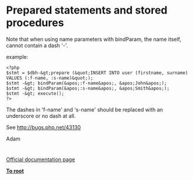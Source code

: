 # Prepared statements and stored procedures





Note that when using name parameters with bindParam, the name itself, cannot contain a dash &apos;-&apos;. 

example:


```
<?php
$stmt = $dbh-&gt;prepare (&quot;INSERT INTO user (firstname, surname) VALUES (:f-name, :s-name)&quot;);
$stmt -&gt; bindParam(&apos;:f-name&apos;, &apos;John&apos;);
$stmt -&gt; bindParam(&apos;:s-name&apos;, &apos;Smith&apos;);
$stmt -&gt; execute();
?>
```


The dashes in &apos;f-name&apos; and &apos;s-name&apos; should be replaced with an underscore or no dash at all.

See http://bugs.php.net/43130

Adam

  

#

[Official documentation page](https://www.php.net/manual/en/pdo.prepared-statements.php)

**[To root](/README.md)**